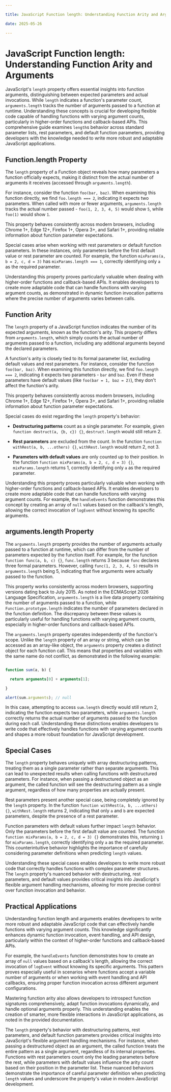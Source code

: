 ```yaml
---

title: JavaScript Function length: Understanding Function Arity and Arguments

date: 2025-05-26

---
```



# JavaScript Function length: Understanding Function Arity and Arguments

JavaScript's `length` property offers essential insights into function arguments, distinguishing between expected parameters and actual invocations. While `length` indicates a function's parameter count, `arguments.length` tracks the number of arguments passed to a function at runtime. Understanding these concepts is crucial for developing flexible code capable of handling functions with varying argument counts, particularly in higher-order functions and callback-based APIs. This comprehensive guide examines `length`s behavior across standard parameter lists, rest parameters, and default function parameters, providing developers with the knowledge needed to write more robust and adaptable JavaScript applications.


## Function.length Property

The `length` property of a Function object reveals how many parameters a function officially expects, making it distinct from the actual number of arguments it receives (accessed through `arguments.length`).

For instance, consider the function `foo(bar, baz)`. When examining this function directly, we find `foo.length === 2`, indicating it expects two parameters. When called with more or fewer arguments, `arguments.length` tracks the actual number passed - `foo(1, 2, 3, 4, 5)` would show `5`, while `foo(1)` would show `1`.

This property behaves consistently across modern browsers, including Chrome 1+, Edge 12+, Firefox 1+, Opera 3+, and Safari 1+, providing reliable information about function parameter expectations.

Special cases arise when working with rest parameters or default function parameters. In these instances, only parameters before the first default value or rest parameter are counted. For example, the function `mixParams(a, b = 2, c, d = 3)` has `mixParams.length === 1`, correctly identifying only `a` as the required parameter.

Understanding this property proves particularly valuable when dealing with higher-order functions and callback-based APIs. It enables developers to create more adaptable code that can handle functions with varying argument counts, as demonstrated in dynamic function invocation patterns where the precise number of arguments varies between calls.


## Function Arity

The `length` property of a JavaScript function indicates the number of its expected arguments, known as the function's arity. This property differs from `arguments.length`, which simply counts the actual number of arguments passed to a function, including any additional arguments beyond the declared parameters.

A function's arity is closely tied to its formal parameter list, excluding default values and rest parameters. For instance, consider the function `foo(bar, baz)`. When examining this function directly, we find `foo.length === 2`, indicating it expects two parameters - `bar` and `baz`. Even if these parameters have default values (like `foo(bar = 1, baz = 2)`), they don't affect the function's arity.

This property behaves consistently across modern browsers, including Chrome 1+, Edge 12+, Firefox 1+, Opera 3+, and Safari 1+, providing reliable information about function parameter expectations.

Special cases do exist regarding the `length` property's behavior:

- **Destructuring patterns** count as a single parameter. For example, given `function destruct(a, {b, c}) {}`, `destruct.length` would still return 2.

- **Rest parameters** are excluded from the count. In the function `function withRest(a, b, ...others) {}`, `withRest.length` would return 2, not 3.

- **Parameters with default values** are only counted up to their position. In the function `function mixParams(a, b = 2, c, d = 3) {}`, `mixParams.length` returns 1, correctly identifying only `a` as the required parameter.

Understanding this property proves particularly valuable when working with higher-order functions and callback-based APIs. It enables developers to create more adaptable code that can handle functions with varying argument counts. For example, the `handleEvents` function demonstrates this concept by creating an array of `null` values based on the callback's length, allowing the correct invocation of `logEvent` without knowing its specific arguments.


## arguments.length Property

The `arguments.length` property provides the number of arguments actually passed to a function at runtime, which can differ from the number of parameters expected by the function itself. For example, for the function `function func(a, b, c) {}`, `func.length` returns 3 because `func` declares three formal parameters. However, calling `func(1, 2, 3, 4, 5)` results in `arguments.length` being 5, indicating that five arguments were actually passed to the function.

This property works consistently across modern browsers, supporting versions dating back to July 2015. As noted in the ECMAScript 2026 Language Specification, `arguments.length` is a live data property containing the number of arguments passed to a function, while `Function.prototype.length` indicates the number of parameters declared in the function definition. The discrepancy between these values is particularly useful for handling functions with varying argument counts, especially in higher-order functions and callback-based APIs.

The `arguments.length` property operates independently of the function's scope. Unlike the `length` property of an array or string, which can be accessed as an array-like object, the `arguments` property creates a distinct object for each function call. This means that properties and variables with the same name do not conflict, as demonstrated in the following example:

```javascript

function sum(a, b) {

  return arguments[0] + arguments[1];

}

alert(sum.arguments); // null

```

In this case, attempting to access `sum.length` directly would still return 2, indicating the function expects two parameters, while `arguments.length` correctly returns the actual number of arguments passed to the function during each call. Understanding these distinctions enables developers to write code that effectively handles functions with varying argument counts and shapes a more robust foundation for JavaScript development.


## Special Cases

The `length` property behaves uniquely with array destructuring patterns, treating them as a single parameter rather than separate arguments. This can lead to unexpected results when calling functions with destructured parameters. For instance, when passing a destructured object as an argument, the called function will see the destructuring pattern as a single argument, regardless of how many properties are actually present.

Rest parameters present another special case, being completely ignored by the `length` property. In the function `function withRest(a, b, ...others) {}`, `withRest.length` returns 2, indicating that only `a` and `b` are expected parameters, despite the presence of a rest parameter.

Function parameters with default values further impact `length` behavior. Only the parameters before the first default value are counted. The function `function mixParams(a, b = 2, c, d = 3) {}` demonstrates this, returning `1` for `mixParams.length`, correctly identifying only `a` as the required parameter. This counterintuitive behavior highlights the importance of carefully considering parameter definitions when predicting `length` values.

Understanding these special cases enables developers to write more robust code that correctly handles functions with complex parameter structures. The `length` property's nuanced behavior with destructuring, rest parameters, and default values provides critical insights into JavaScript's flexible argument handling mechanisms, allowing for more precise control over function invocation and behavior.


## Practical Applications

Understanding function length and arguments enables developers to write more robust and adaptable JavaScript code that can effectively handle functions with varying argument counts. This knowledge significantly enhances dynamic function invocation, event handling, and API design, particularly within the context of higher-order functions and callback-based APIs.

For example, the `handleEvents` function demonstrates how to create an array of `null` values based on a callback's length, allowing the correct invocation of `logEvent` without knowing its specific arguments. This pattern proves especially useful in scenarios where functions accept a variable number of arguments or when working with event handling and API callbacks, ensuring proper function invocation across different argument configurations.

Mastering function arity also allows developers to introspect function signatures comprehensively, adapt function invocations dynamically, and handle optional arguments properly. This understanding enables the creation of smarter, more flexible interactions in JavaScript applications, as noted in the provided documentation.

The `length` property's behavior with destructuring patterns, rest parameters, and default function parameters provides critical insights into JavaScript's flexible argument handling mechanisms. For instance, when passing a destructured object as an argument, the called function treats the entire pattern as a single argument, regardless of its internal properties. Functions with rest parameters count only the leading parameters before the rest, while parameters with default values influence the arity count based on their position in the parameter list. These nuanced behaviors demonstrate the importance of careful parameter definition when predicting `length` values and underscore the property's value in modern JavaScript development.

